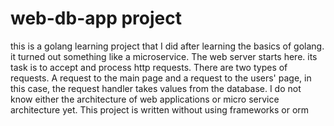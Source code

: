 # **web-db-app project** 

this is a golang learning project that I did after learning the basics of golang. it turned out something like a microservice. The web server starts here. its task is to accept and process http requests. There are two types of requests. A request to the main page and a request to the users' page, in this case, the request handler takes values from the database.
I do not know either the architecture of web applications or micro service architecture yet.
This project is written without using frameworks or orm